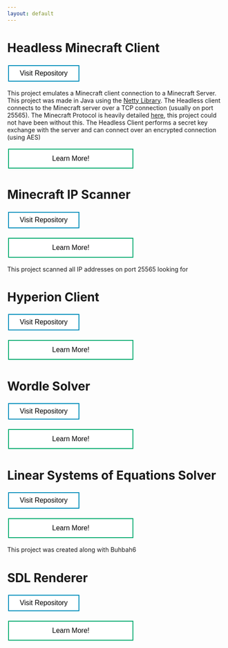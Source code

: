 ```yaml
---
layout: default
---
```


<style>
.button {
  border: none;
  color: white;
  text-align: center;
  text-decoration: none;
  display: inline-block;
  font-size: 16px;
  margin: 4px 2px;
  cursor: pointer;
}

.button1 {
  padding: 12px 100px;
  background-color: #04AA6D;
} /* Green */

.button2 {
 padding: 8px 25px;
 background-color: #008CBA;
} /* Blue */

.button1 {
  background-color: white;
  color: black;
  border: 2px solid #04AA6D;
}

.button1:hover {
  background-color: #04AA6D;
  color: white;
}

.button2 {
  background-color: white;
  color: black;
  border: 2px solid #008CBA;
}

.button2:hover {
  background-color: #008CBA;
  color: white;
}
</style>

# Headless Minecraft Client
<a href="https://github.com/Hypericat/HeadlessMC"> <button class="button button2">Visit Repository</button></a>


This project emulates a Minecraft client connection to a Minecraft Server. This project was made in Java using the [Netty Library](https://netty.io/). The Headless client connects to the Minecraft server over a TCP connection (usually on port 25565). The Minecraft Protocol is heavily detailed [here](https://wiki.vg/), this project could not have been without this. The Headless Client performs a secret key exchange with the server and can connect over an encrypted connection (using AES)

<a href="./HeadlessMC.html"> <button class="button button1">Learn More!</button></a>
	
	
	
	

# Minecraft IP Scanner
<a href="https://github.com/Hypericat/MinecraftIPScanner"> <button class="button button2">Visit Repository</button></a>

<a href="./IPScanner.html"> <button class="button button1">Learn More!</button></a>


This project scanned all IP addresses on port 25565 looking for 

# Hyperion Client
<a href="https://github.com/Hypericat/HyperionClientV3"> <button class="button button2">Visit Repository</button></a>

<a href="./HyperionClient.html"> <button class="button button1">Learn More!</button></a>


# Wordle Solver
<a href="https://github.com/Hypericat/Wordle-Solver"> <button class="button button2">Visit Repository</button></a>

<a href="./WordleSolver.html"> <button class="button button1">Learn More!</button></a>


# Linear Systems of Equations Solver
<a href="https://github.com/Buhbah6/MATH204_LinearAdvancedCalculator"> <button class="button button2">Visit Repository</button></a>

<a href="./LinearAlgebraSolver.html"> <button class="button button1">Learn More!</button></a>

This project was created along with Buhbah6

# SDL Renderer
<a href="https://github.com/Hypericat/SDLRenderer"> <button class="button button2">Visit Repository</button></a>


<a href="./SDLRenderer.html"> <button class="button button1">Learn More!</button></a>